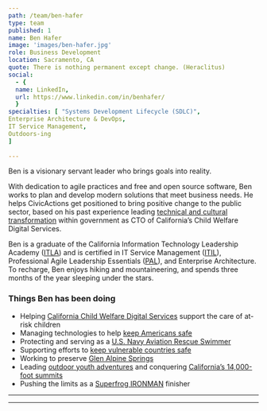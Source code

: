 ```yaml
---
path: /team/ben-hafer
type: team
published: 1
name: Ben Hafer
image: 'images/ben-hafer.jpg'
role: Business Development
location: Sacramento, CA
quote: There is nothing permanent except change. (Heraclitus)
social: 
  - {
  name: LinkedIn,
  url: https://www.linkedin.com/in/benhafer/
  }
specialties: [ "Systems Development Lifecycle (SDLC)",
Enterprise Architecture & DevOps,
IT Service Management,
Outdoors-ing
]
  
---
```


Ben is a visionary servant leader who brings goals into reality.

With dedication to agile practices and free and open source software, Ben works to plan and develop modern solutions that meet business needs. He helps CivicActions get positioned to bring positive change to the public sector, based on his past experience leading [technical and cultural transformation](https://www.codeforamerica.org/blog/2015/11/30/a-new-approach-to-procuring-government-technology-in-california/) within government as CTO of California’s Child Welfare Digital Services.

Ben is a graduate of the California Information Technology Leadership Academy ([ITLA](https://cdt.ca.gov/workforce-development/information-technology-leadership-academy/)) and is certified in IT Service Management ([ITIL](https://www.axelos.com/best-practice-solutions/itil)), Professional Agile Leadership Essentials ([PAL](https://www.scrum.org/courses/professional-agile-leadership-essentials-training)), and Enterprise Architecture. To recharge, Ben enjoys hiking and mountaineering, and spends three months of the year sleeping under the stars.


### Things Ben has been doing
* Helping [California Child Welfare Digital Services](https://cwds.ca.gov/) support the care of at-risk children
* Managing technologies to help [keep Americans safe](https://www.dhs.gov/biowatch-program)
* Protecting and serving as a [U.S. Navy Aviation Rescue Swimmer](https://www.navy.com/careers/aviation-rescue-swimmer)
* Supporting efforts to [keep vulnerable countries safe](https://www.globalsecurity.org/military/ops/deny_flight.htm)
* Working to preserve [Glen Alpine Springs](https://www.facebook.com/PGASINC/?ref=py_c)
* Leading [outdoor youth adventures](https://www.scouting.org/programs/venturing/) and conquering [California’s 14,000-foot summits](https://www.summitpost.org/california-14ers/170899)
* Pushing the limits as a [Superfrog IRONMAN](http://www.ironman.com/triathlon/events/americas/ironman-70.3/superfrog.aspx#/axzz5QLNEIQNJ) finisher

-----------------------------------

-------------------------------
